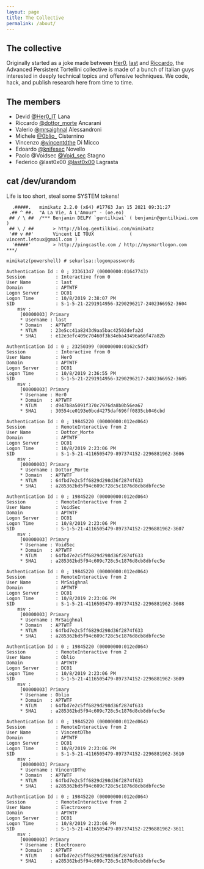 ```yaml
---
layout: page
title: The Collective
permalink: /about/
---
```


## The collective
Originally started as a joke made between [Her0](https://twitter.com/Her0_IT), [last](https://twitter.com/last0x00) and [Riccardo](https://twitter.com/dottor_morte), the Advanced Persistent Tortellini collective is made of a bunch of Italian guys interested in deeply technical topics and offensive techniques. We code, hack, and publish research here from time to time. 

## The members
- Devid [@Her0_IT](https://twitter.com/Her0_IT) Lana
- Riccardo [@dottor_morte](https://twitter.com/dottor_morte) Ancarani
- Valerio [@mrsaighnal](https://twitter.com/mrsaighnal) Alessandroni
- Michele [@0blio_](https://twitter.com/0blio_) Cisternino
- Vincenzo [@vincentdthe](https://twitter.com/vincentdthe) Di Micco
- Edoardo [@knifesec](https://twitter.com/knifesec) Novello
- Paolo @Voidsec [@Void_sec](https://twitter.com/Void_sec) Stagno
- Federico @last0x00 [@last0x00](https://twitter.com/last0x00) Lagrasta

## cat /dev/urandom
Life is too short, steal some SYSTEM tokens!

```
  .#####.   mimikatz 2.2.0 (x64) #17763 Jan 15 2021 09:31:27
 .## ^ ##.  "A La Vie, A L'Amour" - (oe.eo)
 ## / \ ##  /*** Benjamin DELPY `gentilkiwi` ( benjamin@gentilkiwi.com )
 ## \ / ##       > http://blog.gentilkiwi.com/mimikatz
 '## v ##'       Vincent LE TOUX             ( vincent.letoux@gmail.com )
  '#####'        > http://pingcastle.com / http://mysmartlogon.com   ***/

mimikatz(powershell) # sekurlsa::logonpasswords

Authentication Id : 0 ; 23361347 (00000000:01647743)
Session           : Interactive from 0
User Name         : last
Domain            : APTWTF
Logon Server      : DC01
Logon Time        : 10/8/2019 2:38:07 PM
SID               : S-1-5-21-2291914956-3290296217-2402366952-3604
	msv :	
	 [00000003] Primary
	 * Username : last
	 * Domain   : APTWTF
	 * NTLM     : 23e5cc41a8243d9aa5bac42502defa2d
	 * SHA1     : e12e3efc409c70460f3b34eba43496a66f47a82b

Authentication Id : 0 ; 23250399 (00000000:0162c5df)
Session           : Interactive from 0
User Name         : Her0
Domain            : APTWTF
Logon Server      : DC01
Logon Time        : 10/8/2019 2:36:55 PM
SID               : S-1-5-21-2291914956-3290296217-2402366952-3605
	msv :	
	 [00000003] Primary
	 * Username : Her0
	 * Domain   : APTWTF
	 * NTLM     : d947b8a5091f370c7976da8b0b56ea67
	 * SHA1     : 30554ce0193e0bcd4275daf696ff0835cb046cbd

Authentication Id : 0 ; 19845220 (00000000:012ed064)
Session           : RemoteInteractive from 2
User Name         : Dottor_Morte
Domain            : APTWTF
Logon Server      : DC01
Logon Time        : 10/8/2019 2:23:06 PM
SID               : S-1-5-21-4116505479-897374152-2296881962-3606
	msv :	
	 [00000003] Primary
	 * Username : Dottor_Morte
	 * Domain   : APTWTF
	 * NTLM     : 64fbd7e2c5ff6829d298d36f2874f633
	 * SHA1     : a285362bd5f94c609c728c5c1876d8cb8dbfec5e

Authentication Id : 0 ; 19845220 (00000000:012ed064)
Session           : RemoteInteractive from 2
User Name         : VoidSec
Domain            : APTWTF
Logon Server      : DC01
Logon Time        : 10/8/2019 2:23:06 PM
SID               : S-1-5-21-4116505479-897374152-2296881962-3607
	msv :	
	 [00000003] Primary
	 * Username : VoidSec
	 * Domain   : APTWTF
	 * NTLM     : 64fbd7e2c5ff6829d298d36f2874f633
	 * SHA1     : a285362bd5f94c609c728c5c1876d8cb8dbfec5e
   
Authentication Id : 0 ; 19845220 (00000000:012ed064)
Session           : RemoteInteractive from 2
User Name         : MrSaighnal
Domain            : APTWTF
Logon Server      : DC01
Logon Time        : 10/8/2019 2:23:06 PM
SID               : S-1-5-21-4116505479-897374152-2296881962-3608
	msv :	
	 [00000003] Primary
	 * Username : MrSaighnal
	 * Domain   : APTWTF
	 * NTLM     : 64fbd7e2c5ff6829d298d36f2874f633
	 * SHA1     : a285362bd5f94c609c728c5c1876d8cb8dbfec5e

Authentication Id : 0 ; 19845220 (00000000:012ed064)
Session           : RemoteInteractive from 2
User Name         : Oblio
Domain            : APTWTF
Logon Server      : DC01
Logon Time        : 10/8/2019 2:23:06 PM
SID               : S-1-5-21-4116505479-897374152-2296881962-3609
	msv :	
	 [00000003] Primary
	 * Username : Oblio
	 * Domain   : APTWTF
	 * NTLM     : 64fbd7e2c5ff6829d298d36f2874f633
	 * SHA1     : a285362bd5f94c609c728c5c1876d8cb8dbfec5e

Authentication Id : 0 ; 19845220 (00000000:012ed064)
Session           : RemoteInteractive from 2
User Name         : VincentDThe
Domain            : APTWTF
Logon Server      : DC01
Logon Time        : 10/8/2019 2:23:06 PM
SID               : S-1-5-21-4116505479-897374152-2296881962-3610
	msv :	
	 [00000003] Primary
	 * Username : VincentDThe
	 * Domain   : APTWTF
	 * NTLM     : 64fbd7e2c5ff6829d298d36f2874f633
	 * SHA1     : a285362bd5f94c609c728c5c1876d8cb8dbfec5e
   
Authentication Id : 0 ; 19845220 (00000000:012ed064)
Session           : RemoteInteractive from 2
User Name         : Electroxero
Domain            : APTWTF
Logon Server      : DC01
Logon Time        : 10/8/2019 2:23:06 PM
SID               : S-1-5-21-4116505479-897374152-2296881962-3611
	msv :	
	 [00000003] Primary
	 * Username : Electroxero
	 * Domain   : APTWTF
	 * NTLM     : 64fbd7e2c5ff6829d298d36f2874f633
	 * SHA1     : a285362bd5f94c609c728c5c1876d8cb8dbfec5e
```

